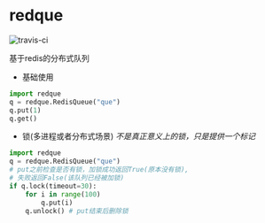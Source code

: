 # redque
![travis-ci](https://api.travis-ci.org/noob-xu/redque.svg?branch=master)

基于redis的分布式队列
- 基础使用
```python
import redque
q = redque.RedisQueue("que")
q.put(1)
q.get()
```

- 锁(多进程或者分布式场景)
*不是真正意义上的锁，只是提供一个标记*
```python
import redque
q = redque.RedisQueue("que")
# put之前检查是否有锁，加锁成功返回True(原本没有锁),
# 失败返回False(该队列已经被加锁)
if q.lock(timeout=30):
    for i in range(100)
        q.put(i)
    q.unlock() # put结束后删除锁
```
